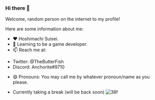 ### Hi there 👋

<!--
**IowaSanae/IowaSanae** is a ✨ _special_ ✨ repository because its `README.md` (this file) appears on your GitHub profile.

Here are some ideas to get you started:

- 🔭 I’m currently working on ...
- 🌱 I’m currently learning ...
- 👯 I’m looking to collaborate on ...
- 🤔 I’m looking for help with ...
- 💬 Ask me about ...
- 📫 How to reach me: ...

- 😄 Pronouns: ...
- ⚡ Fun fact: ...
-->
Welcome, random person on the internet to my profile!

Here are some information about me:
- ❤️ Hoshimachi Suisei.
- 🌱 Learning to be a game developer.
- 📫 Reach me at: 
+ Twitter: @TheButterFish
+ Discord: Anchorite#9710
- 😄 Pronouns: You may call me by whatever pronoun/name as you please.

- Currently taking a break (will be back soon)
![38f](https://user-images.githubusercontent.com/62286955/135955359-cbf91ff6-2214-4aa5-a2fa-89a79a10bd9e.png)

